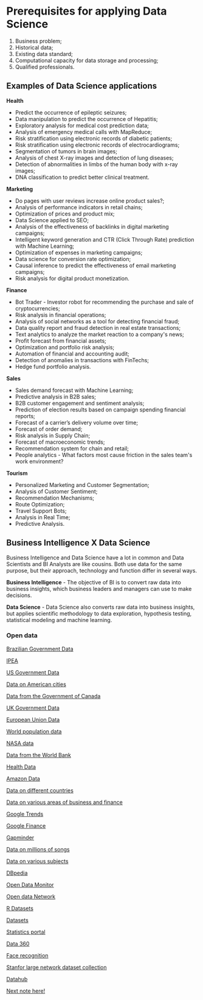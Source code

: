 # Prerequisites for applying Data Science

1. Business problem;
2. Historical data;
3. Existing data standard;
4. Computational capacity for data storage and processing;
5. Qualified professionals.

## Examples of Data Science applications

**Health**

- Predict the occurrence of epileptic seizures;
- Data manipulation to predict the occurrence of Hepatitis;
- Exploratory analysis for medical cost prediction data;
- Analysis of emergency medical calls with MapReduce;
- Risk stratification using electronic records of diabetic patients;
- Risk stratification using electronic records of electrocardiograms;
- Segmentation of tumors in brain images;
- Analysis of chest X-ray images and detection of lung diseases;
- Detection of abnormalities in limbs of the human body with x-ray images;
- DNA classification to predict better clinical treatment.

**Marketing**

- Do pages with user reviews increase online product sales?;
- Analysis of performance indicators in retail chains;
- Optimization of prices and product mix;
- Data Science applied to SEO;
- Analysis of the effectiveness of backlinks in digital marketing campaigns;
- Intelligent keyword generation and CTR (Click Through Rate) prediction with Machine Learning;
- Optimization of expenses in marketing campaigns;
- Data science for conversion rate optimization;
- Causal inference to predict the effectiveness of email marketing campaigns;
- Risk analysis for digital product monetization.

**Finance**

- Bot Trader - Investor robot for recommending the purchase and sale of cryptocurrencies;
- Risk analysis in financial operations;
- Analysis of social networks as a tool for detecting financial fraud;
- Data quality report and fraud detection in real estate transactions;
- Text analytics to analyze the market reaction to a company's news;
- Profit forecast from financial assets;
- Optimization and portfolio risk analysis;
- Automation of financial and accounting audit;
- Detection of anomalies in transactions with FinTechs;
- Hedge fund portfolio analysis.

**Sales**

- Sales demand forecast with Machine Learning;
- Predictive analysis in B2B sales;
- B2B customer engagement and sentiment analysis;
- Prediction of election results based on campaign spending financial reports;
- Forecast of a carrier’s delivery volume over time;
- Forecast of order demand;
- Risk analysis in Supply Chain;
- Forecast of macroeconomic trends;
- Recommendation system for chain and retail;
- People analytics - What factors most cause friction in the sales team's work environment?

**Tourism**

- Personalized Marketing and Customer Segmentation;
- Analysis of Customer Sentiment;
- Recommendation Mechanisms;
- Route Optimization;
- Travel Support Bots;
- Analysis in Real Time;
- Predictive Analysis.

## Business Intelligence X Data Science

Business Intelligence and Data Science have a lot in common and Data Scientists and BI Analysts are like cousins. Both use data for the same purpose, but their approach, technology and function differ in several ways.

**Business Intelligence** - The objective of BI is to convert raw data into business insights, which business leaders and managers can use to make decisions.

**Data Science** - Data Science also converts raw data into business insights, but applies scientific methodology to data exploration, hypothesis testing, statistical modeling and machine learning.

### Open data
[Brazilian Government Data](http://dados.gov.br)

[IPEA](https://www.ipeadata.gov.br)

[US Government Data](http://data.gov)

[Data on American cities](https://datasf.org)

[Data from the Government of Canada](http://open.canada.ca)

[UK Government Data](https://data.gov.uk)

[European Union Data](http://open-data.europa.eu/en/data)

[World population data](http://www.census.gov)

[NASA data](https://data.nasa.gov)

[Data from the World Bank](http://data.worldbank.org)

[Health Data](http://www.healthdata.gov)

[Amazon Data](http://aws.amazon.com/datasets)

[Data on different countries](http://knoema.com)

[Data on various areas of business and finance](https://www.quandl.com)

[Google Trends](https://www.google.com/trends)

[Google Finance](https://www.google.com/finance)

[Gapminder](http://www.gapminder.org/data)

[Data on millions of songs](https://aws.amazon.com/datasets/million-song-dataset)

[Data on various subjects](http://www.freebase.com)

[DBpedia](http://wiki.dbpedia.org)

[Open Data Monitor](http://opendatamonitor.eu)

[Open data Network](http://www.opendatanetwork.com)

[R Datasets](http://www.stats4stem.org/data-sets.html)

[Datasets](http://www.statsci.org/datasets.html)

[Statistics portal](http://www.statista.com)

[Data 360](http://www.data360.org)

[Face recognition](http://www.face-rec.org/databases)

[Stanfor large network dataset collection](http://snap.stanford.edu/data)

[Datahub](http://datahub.io/dataset)

[Next note here!]()